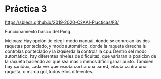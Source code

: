 # Práctica 3

https://sbleda.github.io/2019-2020-CSAAI-Practicas/P3/

Funcionamiento básico del Pong.

Mejoras:
Hay opción de elegir modo manual, donde se controlan las dos raquetas por teclado, y modo automático, donde la raqueta derecha la controlas por teclado y la izquierda la controla la cpu.
Dentro del modo automático, hay diferentes niveles de dificultad, que variaran la posicion de la raqueta haciendo asi que sea mas o menos dificil ganar punto.
Tambien hay sonidos, cada vez que rebota contra una pared, rebota contra una raqueta, o marca gol, todos ellos diferentes.
